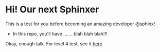 # Hi! Our next Sphinxer
This is a test for you before becoming an amazing developer @sphinx!

- In this repo, you'll have  ....... blah blah blah!!!


Okay, enough talk. For level 4 test, see it [here](https://github.com/sphinx-software/calculator-interview/blob/level-4/NOTES-FOR-LEVEL4.md)
